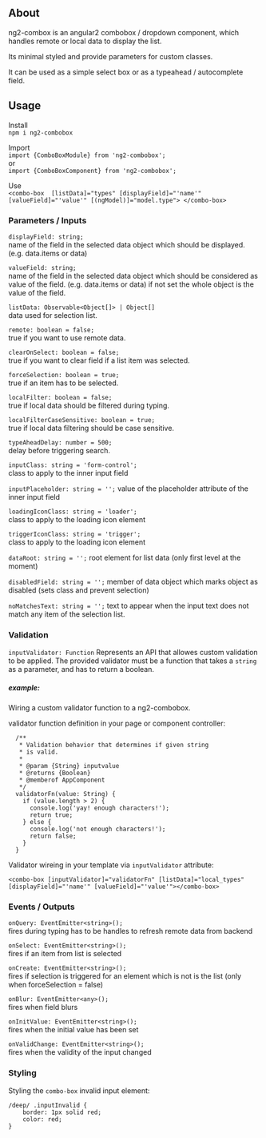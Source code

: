 ## About
ng2-combox is an angular2 combobox / dropdown component, 
which handles remote or local data to display the list.  

Its minimal styled and provide parameters for custom classes.

It can be used as a simple select box or as a typeahead / autocomplete field.

## Usage

Install  
`npm i ng2-combobox`

Import  
`import {ComboBoxModule} from 'ng2-combobox';`  
or  
`import {ComboBoxComponent} from 'ng2-combobox';` 


Use  
`
<combo-box 
    [listData]="types"
    [displayField]="'name'"
    [valueField]="'value'"
    [(ngModel)]="model.type">
 </combo-box>
`


### Parameters / Inputs

`displayField: string;`  
name of the field in the selected data object which should be displayed. (e.g. data.items or data)

`valueField: string;`  
name of the field in the selected data object which should be considered as value of the field.  (e.g. data.items or data)
 if not set the whole object is the value of the field.

`listData: Observable<Object[]> | Object[]`  
data used for selection list.

`remote: boolean = false;`  
true if you want to use remote data.

`clearOnSelect: boolean = false;`  
true if you want to clear field if a list item was selected.

`forceSelection: boolean = true;`  
true if an item has to be selected.

`localFilter: boolean = false;`  
true if local data should be filtered during typing.

`localFilterCaseSensitive: boolean = true;`  
true if local data filtering should be case sensitive.

`typeAheadDelay: number = 500;`  
delay before triggering search.

`inputClass: string = 'form-control';`  
class to apply to the inner input field

`inputPlaceholder: string = '';`
value of the placeholder attribute of the inner input field

`loadingIconClass: string = 'loader';`  
class to apply to the loading icon element

`triggerIconClass: string = 'trigger';`  
class to apply to the loading icon element

`dataRoot: string = '';`
root element for list data (only first level at the moment)

`disabledField: string = '';`
member of data object which marks object as disabled (sets class and prevent selection)

`noMatchesText: string = '';`
text to appear when the input text does not match any item of the selection list.


### Validation

`inputValidator: Function`
Represents an API that allowes custom validation to be applied. The provided validator must be a function that takes a `string` as a parameter, and has to return a boolean.

##### example:
Wiring a custom validator function to a ng2-combobox.

validator function definition in your page or component controller:
```
  /**
   * Validation behavior that determines if given string
   * is valid.
   * 
   * @param {String} inputvalue 
   * @returns {Boolean} 
   * @memberof AppComponent
   */
  validatorFn(value: String) {
    if (value.length > 2) {
      console.log('yay! enough characters!');
      return true;
    } else {
      console.log('not enough characters!');
      return false;
    }
  }
```
Validator wireing in your template via `inputValidator` attribute:
```
<combo-box [inputValidator]="validatorFn" [listData]="local_types" [displayField]="'name'" [valueField]="'value'"></combo-box>
```
### Events / Outputs

`onQuery: EventEmitter<string>();`  
fires during typing has to be handles to refresh remote data from backend

`onSelect: EventEmitter<string>();`  
fires if an item from list is selected

`onCreate: EventEmitter<string>();`  
fires if selection is triggered for an element which is not is the list (only when forceSelection = false)

`onBlur: EventEmitter<any>();`  
fires when field blurs

`onInitValue: EventEmitter<string>();`  
fires when the initial value has been set

`onValidChange: EventEmitter<string>();`  
fires when the validity of the input changed

### Styling

Styling the `combo-box` invalid input element:
```
/deep/ .inputInvalid {
    border: 1px solid red;
    color: red;
}
```
